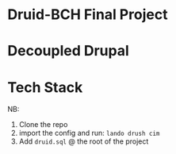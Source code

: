 # Druid-BCH Final Project



# Decoupled Drupal


# Tech Stack

NB:
1. Clone the repo
2. import the config and run: `lando drush cim`
3. Add `druid.sql` @ the root of the project

